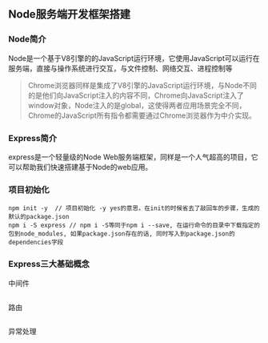 ## Node服务端开发框架搭建

### Node简介

Node是一个基于V8引擎的的JavaScript运行环境，它使用JavaScript可以运行在服务端，直接与操作系统进行交互，与文件控制、网络交互、进程控制等

> Chrome浏览器同样是集成了V8引擎的JavaScript运行环境，与Node不同的是他们向JavaScript注入的内容不同，Chrome向JavaScript注入了window对象，Node注入的是global，这使得两者应用场景完全不同，Chrome的JavaScript所有指令都需要通过Chrome浏览器作为中介实现。

### Express简介

express是一个轻量级的Node Web服务端框架，同样是一个人气超高的项目，它可以帮助我们快速搭建基于Node的web应用。

### 项目初始化

```npm
npm init -y  // 项目初始化 -y yes的意思，在init的时候省去了敲回车的步骤，生成的默认的package.json
npm i -S express // npm i -S等同于npm i --save, 在运行命令的目录中下载指定的包到node_modules, 如果package.json存在的话, 同时写入到package.json的dependencies字段
```

### Express三大基础概念

中间件

```js

```

路由

```

```

异常处理

```

```


